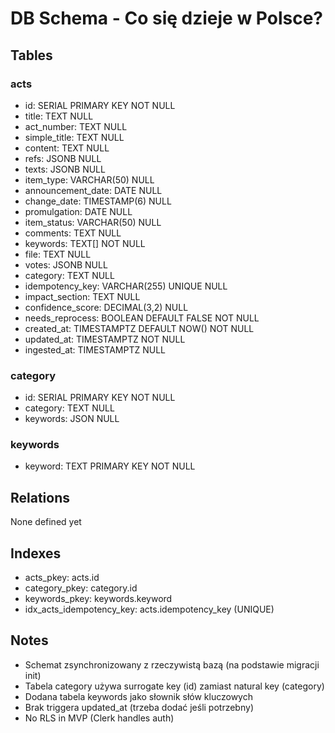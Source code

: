 # DB Schema - Co się dzieje w Polsce?

## Tables

### acts

- id: SERIAL PRIMARY KEY NOT NULL
- title: TEXT NULL
- act_number: TEXT NULL
- simple_title: TEXT NULL
- content: TEXT NULL
- refs: JSONB NULL
- texts: JSONB NULL
- item_type: VARCHAR(50) NULL
- announcement_date: DATE NULL
- change_date: TIMESTAMP(6) NULL
- promulgation: DATE NULL
- item_status: VARCHAR(50) NULL
- comments: TEXT NULL
- keywords: TEXT[] NOT NULL
- file: TEXT NULL
- votes: JSONB NULL
- category: TEXT NULL
- idempotency_key: VARCHAR(255) UNIQUE NULL
- impact_section: TEXT NULL
- confidence_score: DECIMAL(3,2) NULL
- needs_reprocess: BOOLEAN DEFAULT FALSE NOT NULL
- created_at: TIMESTAMPTZ DEFAULT NOW() NOT NULL
- updated_at: TIMESTAMPTZ NOT NULL
- ingested_at: TIMESTAMPTZ NULL

### category

- id: SERIAL PRIMARY KEY NOT NULL
- category: TEXT NULL
- keywords: JSON NULL

### keywords

- keyword: TEXT PRIMARY KEY NOT NULL

## Relations

None defined yet

## Indexes

- acts_pkey: acts.id
- category_pkey: category.id
- keywords_pkey: keywords.keyword
- idx_acts_idempotency_key: acts.idempotency_key (UNIQUE)

## Notes

- Schemat zsynchronizowany z rzeczywistą bazą (na podstawie migracji init)
- Tabela category używa surrogate key (id) zamiast natural key (category)
- Dodana tabela keywords jako słownik słów kluczowych
- Brak triggera updated_at (trzeba dodać jeśli potrzebny)
- No RLS in MVP (Clerk handles auth)
